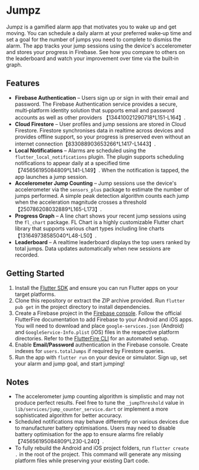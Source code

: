 # Jumpz

Jumpz is a gamified alarm app that motivates you to wake up and get moving. You
can schedule a daily alarm at your preferred wake‑up time and set a goal for
the number of jumps you need to complete to dismiss the alarm. The app tracks
your jump sessions using the device's accelerometer and stores your progress in
Firebase. See how you compare to others on the leaderboard and watch your
improvement over time via the built‑in graph.

## Features

* **Firebase Authentication** – Users sign up or sign in with their email and password.
  The Firebase Authentication service provides a secure, multi‑platform identity
  solution that supports email and password accounts as well as other providers
  【134410021290718†L151-L164】.
* **Cloud Firestore** – User profiles and jump sessions are stored in Cloud
  Firestore. Firestore synchronises data in realtime across devices and
  provides offline support, so your progress is preserved even without an
  internet connection【833088903653266†L1417-L1443】.
* **Local Notifications** – Alarms are scheduled using the
  `flutter_local_notifications` plugin. The plugin supports scheduling
  notifications to appear daily at a specified time【745656195084809†L141-L149】.
  When the notification is tapped, the app launches a jump session.
* **Accelerometer Jump Counting** – Jump sessions use the device's
  accelerometer via the `sensors_plus` package to estimate the number of jumps
  performed. A simple peak detection algorithm counts each jump when the
  acceleration magnitude crosses a threshold【250786208032889†L165-L173】.
* **Progress Graph** – A line chart shows your recent jump sessions using the
  `fl_chart` package. FL Chart is a highly customizable Flutter chart library
  that supports various chart types including line charts【131649738585040†L48-L50】.
* **Leaderboard** – A realtime leaderboard displays the top users ranked by
  total jumps. Data updates automatically when new sessions are recorded.

## Getting Started

1. Install the [Flutter SDK](https://flutter.dev/docs/get-started/install) and
   ensure you can run Flutter apps on your target platforms.
2. Clone this repository or extract the ZIP archive provided. Run
   `flutter pub get` in the project directory to install dependencies.
3. Create a Firebase project in the [Firebase console](https://console.firebase.google.com/).
   Follow the official FlutterFire documentation to add Firebase to your
   Android and iOS apps. You will need to download and place `google-services.json`
   (Android) and `GoogleService-Info.plist` (iOS) files in the respective
   platform directories. Refer to the [FlutterFire CLI](https://firebase.flutter.dev/docs/cli)
   for an automated setup.
4. Enable **Email/Password** authentication in the Firebase console. Create
   indexes for `users.totalJumps` if required by Firestore queries.
5. Run the app with `flutter run` on your device or simulator. Sign up, set
   your alarm and jump goal, and start jumping!

## Notes

* The accelerometer jump counting algorithm is simplistic and may not produce
  perfect results. Feel free to tune the `_jumpThreshold` value in
  `lib/services/jump_counter_service.dart` or implement a more sophisticated
  algorithm for better accuracy.
* Scheduled notifications may behave differently on various devices due to
  manufacturer battery optimisations. Users may need to disable battery
  optimisation for the app to ensure alarms fire reliably【745656195084809†L230-L240】.
* To fully rebuild the Android and iOS project folders, run `flutter create .`
  in the root of the project. This command will generate any missing platform
  files while preserving your existing Dart code.
